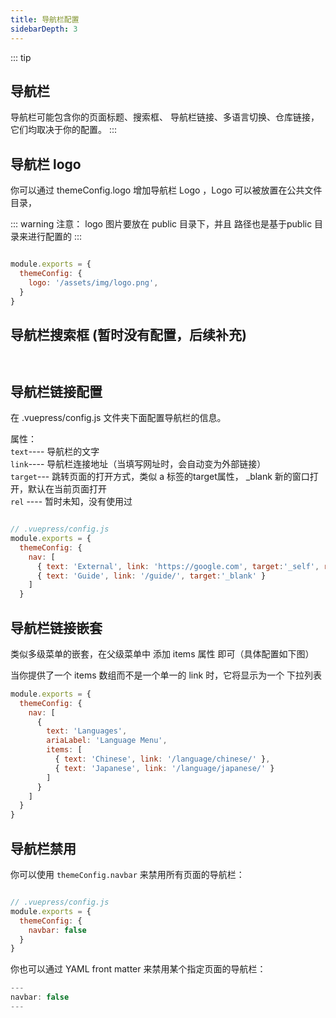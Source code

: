 ```yaml
---
title: 导航栏配置
sidebarDepth: 3
---
```


::: tip <h2>导航栏</h2>
导航栏可能包含你的页面标题、搜索框、 导航栏链接、多语言切换、仓库链接，它们均取决于你的配置。
:::

## 导航栏 logo
你可以通过 themeConfig.logo 增加导航栏 Logo ，Logo 可以被放置在公共文件目录，

::: warning 注意：
logo 图片要放在 public 目录下，并且 路径也是基于public 目录来进行配置的
::: 

```js

module.exports = {
  themeConfig: {
    logo: '/assets/img/logo.png',
  }
}

```


## 导航栏搜索框 (暂时没有配置，后续补充)
```js



```


## 导航栏链接配置

在 .vuepress/config.js 文件夹下面配置导航栏的信息。

属性：  
`text`---- 导航栏的文字   
`link`---- 导航栏连接地址（当填写网址时，会自动变为外部链接）   
`target`--- 跳转页面的打开方式，类似 a 标签的target属性， _blank 新的窗口打开，默认在当前页面打开   
`rel` ---- 暂时未知，没有使用过  

```js

// .vuepress/config.js
module.exports = {
  themeConfig: {
    nav: [
      { text: 'External', link: 'https://google.com', target:'_self', rel:'' },
      { text: 'Guide', link: '/guide/', target:'_blank' }
    ]
  }

```



## 导航栏链接嵌套
类似多级菜单的嵌套，在父级菜单中 添加 items 属性 即可（具体配置如下图）

当你提供了一个 items 数组而不是一个单一的 link 时，它将显示为一个 下拉列表

```js
module.exports = {
  themeConfig: {
    nav: [
      {
        text: 'Languages',
        ariaLabel: 'Language Menu',
        items: [
          { text: 'Chinese', link: '/language/chinese/' },
          { text: 'Japanese', link: '/language/japanese/' }
        ]
      }
    ]
  }
}
```
## 导航栏禁用
你可以使用 `themeConfig.navbar` 来禁用所有页面的导航栏：

```js

// .vuepress/config.js
module.exports = {
  themeConfig: {
    navbar: false
  }
}

```

你也可以通过 YAML front matter 来禁用某个指定页面的导航栏：
```js
---
navbar: false
---
```